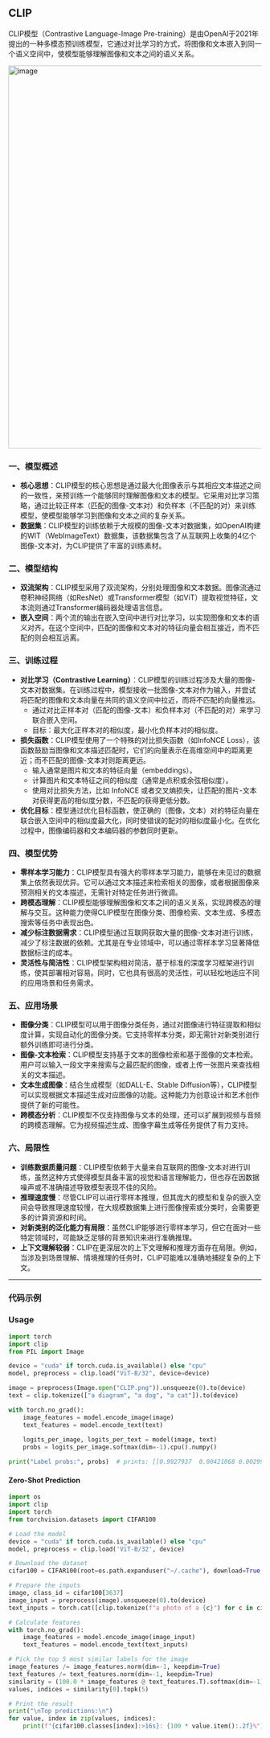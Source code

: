 ## CLIP

CLIP模型（Contrastive Language-Image Pre-training）是由OpenAI于2021年提出的一种多模态预训练模型，它通过对比学习的方式，将图像和文本嵌入到同一个语义空间中，使模型能够理解图像和文本之间的语义关系。

<img width="2162" height="762" alt="image" src="https://github.com/user-attachments/assets/20e9bed3-be6f-4a70-b255-494f98ad9e66" />

### 一、模型概述

* **核心思想**：CLIP模型的核心思想是通过最大化图像表示与其相应文本描述之间的一致性，来预训练一个能够同时理解图像和文本的模型。它采用对比学习策略，通过比较正样本（匹配的图像-文本对）和负样本（不匹配的对）来训练模型，使模型能够学习到图像和文本之间的复杂关系。
* **数据集**：CLIP模型的训练依赖于大规模的图像-文本对数据集，如OpenAI构建的WIT（WebImageText）数据集，该数据集包含了从互联网上收集的4亿个图像-文本对，为CLIP提供了丰富的训练素材。

### 二、模型结构

* **双流架构**：CLIP模型采用了双流架构，分别处理图像和文本数据。图像流通过卷积神经网络（如ResNet）或Transformer模型（如ViT）提取视觉特征，文本流则通过Transformer编码器处理语言信息。
* **嵌入空间**：两个流的输出在嵌入空间中进行对比学习，以实现图像和文本的语义对齐。在这个空间中，匹配的图像和文本对的特征向量会相互接近，而不匹配的则会相互远离。

### 三、训练过程

* **对比学习（Contrastive Learning）**：CLIP模型的训练过程涉及大量的图像-文本对数据集。在训练过程中，模型接收一批图像-文本对作为输入，并尝试将匹配的图像和文本向量在共同的语义空间中拉近，而将不匹配的向量推远。
  - 通过对比正样本对（匹配的图像-文本）和负样本对（不匹配的对）来学习联合嵌入空间。
  - 目标：最大化正样本对的相似度，最小化负样本对的相似度。
* **损失函数**：CLIP模型使用了一个特殊的对比损失函数（如InfoNCE Loss），该函数鼓励当图像和文本描述匹配时，它们的向量表示在高维空间中的距离更近；而不匹配的图像-文本对则距离更远。
  - 输入通常是图片和文本的特征向量（embeddings）。
  - 计算图片和文本特征之间的相似度（通常是点积或余弦相似度）。
  - 使用对比损失方法，比如 InfoNCE 或者交叉熵损失，让匹配的图片-文本对获得更高的相似度分数，不匹配的获得更低分数。
* **优化目标**：模型通过优化目标函数，使正确的（图像，文本）对的特征向量在联合嵌入空间中的相似度最大化，同时使错误的配对的相似度最小化。在优化过程中，图像编码器和文本编码器的参数同时更新。

### 四、模型优势

* **零样本学习能力**：CLIP模型具有强大的零样本学习能力，能够在未见过的数据集上依然表现优异。它可以通过文本描述来检索相关的图像，或者根据图像来预测相关的文本描述，无需针对特定任务进行微调。
* **跨模态理解**：CLIP模型能够理解图像和文本之间的语义关系，实现跨模态的理解与交互。这种能力使得CLIP模型在图像分类、图像检索、文本生成、多模态搜索等任务中表现出色。
* **减少标注数据需求**：CLIP模型通过互联网获取大量的图像-文本对进行训练，减少了标注数据的依赖。尤其是在专业领域中，可以通过零样本学习显著降低数据标注的成本。
* **灵活性与简洁性**：CLIP模型架构相对简洁，基于标准的深度学习框架进行训练，使其部署相对容易。同时，它也具有很高的灵活性，可以轻松地适应不同的应用场景和任务需求。

### 五、应用场景

* **图像分类**：CLIP模型可以用于图像分类任务，通过对图像进行特征提取和相似度计算，实现自动化的图像分类。它支持零样本分类，即无需针对新类别进行额外训练即可进行分类。
* **图像-文本检索**：CLIP模型支持基于文本的图像检索和基于图像的文本检索。用户可以输入一段文字来搜索与之最匹配的图像，或者上传一张图片来查找相关的文本描述。
* **文本生成图像**：结合生成模型（如DALL-E、Stable Diffusion等），CLIP模型可以实现根据文本描述生成对应图像的功能。这种能力为创意设计和艺术创作提供了新的可能性。
* **跨模态分析**：CLIP模型不仅支持图像与文本的处理，还可以扩展到视频与音频的跨模态理解。它为视频描述生成、图像字幕生成等任务提供了有力支持。

### 六、局限性

* **训练数据质量问题**：CLIP模型依赖于大量来自互联网的图像-文本对进行训练，虽然这种方式使得模型具备丰富的视觉和语言理解能力，但也存在因数据噪声或不准确描述导致模型表现不佳的风险。
* **推理速度慢**：尽管CLIP可以进行零样本推理，但其庞大的模型和复杂的嵌入空间会导致推理速度较慢，在大规模数据集上进行图像搜索或分类时，会需要更多的计算资源和时间。
* **对新类别的泛化能力有局限**：虽然CLIP能够进行零样本学习，但它在面对一些特定领域时，可能缺乏足够的背景知识来进行准确推理。
* **上下文理解较弱**：CLIP在更深层次的上下文理解和推理方面存在局限。例如，当涉及到场景理解、情境推理的任务时，CLIP可能难以准确地捕捉复杂的上下文。

---
### 代码示例

### Usage
```python
import torch
import clip
from PIL import Image

device = "cuda" if torch.cuda.is_available() else "cpu"
model, preprocess = clip.load("ViT-B/32", device=device)

image = preprocess(Image.open("CLIP.png")).unsqueeze(0).to(device)
text = clip.tokenize(["a diagram", "a dog", "a cat"]).to(device)

with torch.no_grad():
    image_features = model.encode_image(image)
    text_features = model.encode_text(text)
    
    logits_per_image, logits_per_text = model(image, text)
    probs = logits_per_image.softmax(dim=-1).cpu().numpy()

print("Label probs:", probs)  # prints: [[0.9927937  0.00421068 0.00299572]]
```

#### Zero-Shot Prediction
```python
import os
import clip
import torch
from torchvision.datasets import CIFAR100

# Load the model
device = "cuda" if torch.cuda.is_available() else "cpu"
model, preprocess = clip.load('ViT-B/32', device)

# Download the dataset
cifar100 = CIFAR100(root=os.path.expanduser("~/.cache"), download=True, train=False)

# Prepare the inputs
image, class_id = cifar100[3637]
image_input = preprocess(image).unsqueeze(0).to(device)
text_inputs = torch.cat([clip.tokenize(f"a photo of a {c}") for c in cifar100.classes]).to(device)

# Calculate features
with torch.no_grad():
    image_features = model.encode_image(image_input)
    text_features = model.encode_text(text_inputs)

# Pick the top 5 most similar labels for the image
image_features /= image_features.norm(dim=-1, keepdim=True)
text_features /= text_features.norm(dim=-1, keepdim=True)
similarity = (100.0 * image_features @ text_features.T).softmax(dim=-1)
values, indices = similarity[0].topk(5)

# Print the result
print("\nTop predictions:\n")
for value, index in zip(values, indices):
    print(f"{cifar100.classes[index]:>16s}: {100 * value.item():.2f}%")
```
